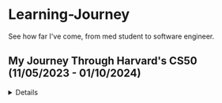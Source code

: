 # Learning-Journey
See how far I've come, from med student to software engineer.

## My Journey Through Harvard's CS50 (11/05/2023 - 01/10/2024)
<details>
  
### Week 0: Scratch
- **Topics Learned:**
  - Introduction to the basics of computer science
  - Understanding algorithms
  - Creating simple programs using Scratch

- **Problem Set:**
  - Design and implement a simple animation, game, or interactive art using Scratch
 
- **My Games**
  - https://github.com/joseph-ampfer/Jumpy-Game
  - https://github.com/joseph-ampfer/My-Pong

- **Reflections and Challenges:**
  - I loved working on my games. The thrill of seeing something you imagined and coded actually working was amazing. I knew then that I wanted to dive deeper into software engineering.
  - I got stuck on how to get the physics right on pong. I was thinking of having the incoming angle of the ball and outgoing angle correct. After thinking it over, searching formulas, and trying implementations that did not work, I had an aha moment that I could set the angle to be random within a certain interval, and the game would still be fun. I found the randomness of the angle added to the fun of the game, because it was harder to predict.

### Week 1: C
- **Topics Learned:**
  - Introduction to the C programming language
  - Basics of programming concepts like loops, conditions, and variables

- **Problem Set:**
  - Implement programs in C, "Hello, World", a simple or complex Mario pyramid, and a cash change calculator

- **Reflections and Challenges:**
  - Transitioning to C from Scratch
  - Understanding new programming concepts in C
  - I tried to tackle the complex Mario pyramid first and found it a little overwhelming, so I went back to simple pyramid. From there, I found out that I could make the backwards pyramid pretty easily, and from there get the solution. Once I had that solution, the complex Mario pyramid came easily.
  - I learned that breaking a hard problem down to a smaller and easier to understand base can simplify the whole process.

### Week 2: Arrays
- **Topics learned:**
  - Compiling: preprocessing, compiling, assembling, and linking
  - Debugging: Techniques like using `printf`, utilizing debugger tools, and rubber duck debugging
  - Arrays: Introduction to arrays and how they store data in contiguous memory locations
  - Strings as Arrays: Understanding that strings are arrays of characters
  - Command-Line Arguments: How to handle arguments passed to programs via the command line.
  - Basics of cryptography

- **Problem Set:**
  - Implement programs that manipulate arrays of data

- **Reflections and Challenges:**
  - Grasping array manipulation
  - I got to see the value of different debugging techniques and their practical applications
  - Worked on a Ceasar cipher and substitution cipher in C, which was fun to play with
  - I created a Wordle game that runs in the terminal. It took a lot of effort, and troubleshooting to have it check if the letters were in the word but in the wrong spot, but this was again one of those amazing moments of coding. I was so excited to show the game to my roommates, have them play it, and have it work flawlessly. It is a great feeling.

### Week 3: Algorithms
- **Topics Learned:**
  - Delving deeper into algorithms
  - Binary Search
  - Running time and algorithm efficiency
  - Data structures
  - Sorting Algorithms: Explored selection sort, bubble sort, and merge sort
  - Recursion understanding and implementation

- **Problem Set:**
  - Implement programs that execute more complex algorithms, like search algorithms and election tally algorithms.

- **Reflections and Challenges:**
  - Understanding efficiency in algorithms
  - It was cool to see the efficiencies of the sorting algorithms live with the problem sets. It took theory and showed practical use.
  - Recursion was tricky, and I spent a lot of time thinking through the logic of how it was working.
  - I ran into Tideman when working on extra problems. It was really tough, and I didn't realize that if I had the knowledge of pointers from Week 4, it would have been so much simpler.

### Week 4: Memory
- **Topics Covered:**
  - Memory management
  - Pointers and file I/O
  - Valgrind for detecting memory leaks
  - Overflow errors from the heap or stack

- **Problem Set:**
  - Programs that manipulate memory and use pointers

- **Reflections and Challenges:**
  - Understanding pointers and memory allocation
  - Debugging memory-related issues
  - Pointers were very interesting to learn and use because how powerful they are with memory manipulation. It made me realize what C could do.
  - I made custom filters in C that would take an image and process each pixel and output an image that is 'filtered'. It was fun to see my code work and output different filters that I have seen used on social media!
  - Learning about memory and garbage values allowed me to create a program than can recover deleted files from a camera, which was very cool. I felt like a detective recovering lost evidence.

### Week 5: Data Structures
- **Topics Learned:**
  - Abstract data structures like stacks and queues
  - Resizing arrays dynamically using 'malloc' and 'realloc'
  - Linked Lists and how to dynamically grow and shrink them
  - Trees and Binary Search Trees
  - Dictionaries and Hashing
  - Tries

- **Problem Set:**
  - Implementation of data structures in program solutions

- **Reflections and Challenges:**
  - Understanding and implementing various data structures
  - Application of data structures to solve complex problems
  - This week was extra interesting because the problem set not only wanted us to make an accurate spell checker, but also optimize it. I had to make it run as fast as I could, and that got my brain going. It was the speed of the hash function (no outside hash functions allowed) that was the lynch-pin for my speed, and it was satisfying to get it to about the same speed as the professor.

### Week 6: Python
- **Topics Learned:**
  - Transition from C to Python
  - Python syntax and features
  - Object-oriented programming

- **Problem Set:**
  - Implement similar programs from earlier weeks in Python

- **Reflections and Challenges:**
  - Adapting to Python from C
  - Leveraging Python features in problem-solving
  - This was a big transition, and opposed to many of my classmates, did not like Python at first. I thought it was not as pretty as C, and hated how non-explicit everything was. In C, I had loops down-pat. I wanted to know exactly what was going on under the hood for all these Python functions, like it's 'for'. Instead of taking it at face value, it led me into a deep dive into what these abstractions were doing behind the scenes. I did come to enjoy the relative ease I could do certain things in Python as compared to C.
  - I rewrote most of my previous C programs in Python to get more familiar with the language, and I found it helped tremendously. 

### Week 7: SQL
- **Topics Learned:**
  - Database management using SQL
  - Querying and updating databases
  - Using SQL in Python
  - Race Conditions
  - SQL Injection Attacks

- **Problem Set:**
  - Implement programs that interact with databases using SQL

- **Reflections and Challenges:**
  - Understanding database concepts
  - SQL syntax and query optimization
  - I loved this week. Working with SQL and databases came very naturally, and the problems were fun. The Fiftyville problem had me feeling like a real criminal investigator like Penelope Garcia from 'Criminal Minds'.
  - The movies problems had me working with many relational tables. I used string operations, aggregation, join operations, subqueries and nested queries, and unique conditions like for "movies in which both Bradley Cooper and Jennifer Lawrence starred".

### Week 8: HTML, CSS, JavaScript
- **Topics Learned:**
  - Introduction to web development
  - Understanding HTML, CSS, and JavaScript

- **Problem Set:**
  - Develop a simple web page or application using HTML, CSS, and JavaScript

- **Reflections and Challenges:**
  - Designing and implementing web interfaces
  - Integrating JavaScript for web functionality
  - This was the hardest week for me. Transitioning from C to Python wasn't bad, but from those to HTML, CSS, and JavaScript shook me up. I thought HTML and CSS looked ugly, did not like how it seemed like memorization, not logic coding, and how arbitrary and deep the look of a page can be. There was a lot I wanted to do with my webpage and felt like there wasn't adequate instruction. Once I got over my self-restriction of not using outside resources, it became clearer how to create what I envisioned.

### Week 9: Flask
- **Topics Learned:**
  - Introduction to Flask
  - Building dynamic websites

- **Problem Set:**
  - Implement a more complex web application using Flask

- **Reflections and Challenges:**
  - Understanding web application frameworks
  - Managing server-side scripting
  - I made a Flask web application, which was cool because it was my first full-stack experience. I made a database, a Flask application, and the front-end HTML and CSS. I ended up adding a lot of additional functionality that was not necessary for the grade, but I did it because the challenge was fun, rewarding, and it made for a more complete product in my opinion.

### Week 10: Final Project
- Worked on my final project, AMPFER Finance
- https://github.com/joseph-ampfer/AmpferFinance
</details>
